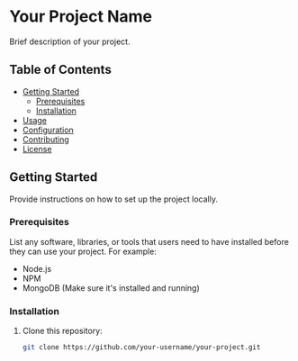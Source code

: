 # Your Project Name

Brief description of your project.

## Table of Contents
- [Getting Started](#getting-started)
  - [Prerequisites](#prerequisites)
  - [Installation](#installation)
- [Usage](#usage)
- [Configuration](#configuration)
- [Contributing](#contributing)
- [License](#license)

## Getting Started

Provide instructions on how to set up the project locally.

### Prerequisites

List any software, libraries, or tools that users need to have installed before they can use your project. For example:

- Node.js
- NPM
- MongoDB (Make sure it's installed and running)

### Installation

1. Clone this repository:
   ```sh
   git clone https://github.com/your-username/your-project.git
